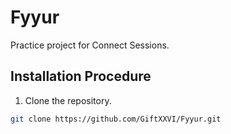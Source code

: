 # Fyyur
Practice project for Connect Sessions.

## Installation Procedure

1. Clone the repository.
```bash
git clone https://github.com/GiftXXVI/Fyyur.git
```

